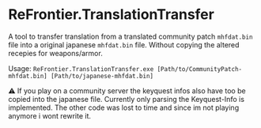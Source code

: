 # ReFrontier.TranslationTransfer

A tool to transfer translation from a translated community patch `mhfdat.bin` file into a original japanese `mhfdat.bin` file. Without copying the altered recepies for weapons/armor.

Usage: `ReFrontier.TranslationTransfer.exe [Path/to/CommunityPatch-mhfdat.bin] [Path/to/japanese-mhfdat.bin]`

⚠️ If you play on a community server the keyquest infos also have too be copied into the japanese file. Currently only parsing the Keyquest-Info is implemented. The other code was lost to time and since im not playing anymore i wont rewrite it.  

